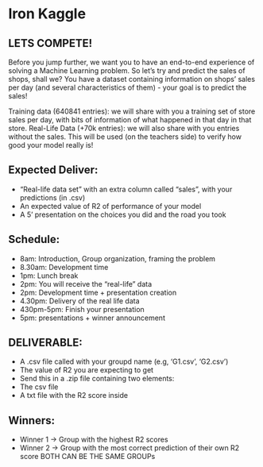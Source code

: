 # Iron Kaggle

## LETS COMPETE!

Before you jump further, we want you to have an end-to-end experience of solving
a Machine Learning problem.
So let’s try and predict the sales of shops, shall we?
You have a dataset containing information on shops’ sales per day (and several characteristics of
them) - your goal is to predict the sales!

Training data (640841 entries): we will share with you a training set of store sales per day, with bits of
information of what happened in that day in that store.
Real-Life Data (+70k entries): we will also share with you entries without the sales. This will be used (on the
teachers side) to verify how good your model really is!

## Expected Deliver:

- “Real-life data set” with an extra column called “sales”, with your predictions (in .csv)
- An expected value of R2 of performance of your model
- A 5’ presentation on the choices you did and the road you took

## Schedule:

- 8am: Introduction, Group organization, framing the problem
- 8.30am: Development time
- 1pm: Lunch break
- 2pm: You will receive the “real-life” data
- 2pm: Development time + presentation creation
- 4.30pm: Delivery of the real life data
- 430pm-5pm: Finish your presentation
- 5pm: presentations + winner announcement

## DELIVERABLE:
- A .csv file called with your groupd name (e.g, ‘G1.csv’, ‘G2.csv’)
- The value of R2 you are expecting to get
- Send this in a .zip file containing two elements:
- The csv file
- A txt file with the R2 score inside

## Winners:

- Winner 1 -> Group with the highest R2 scores
- Winner 2 -> Group with the most correct prediction of their own R2 score
BOTH CAN BE THE SAME GROUPs
